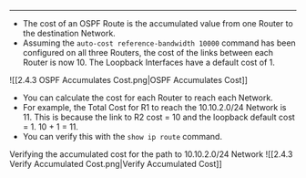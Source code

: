 
---
- The cost of an OSPF Route is the accumulated value from one Router to the destination Network.
- Assuming the `auto-cost reference-bandwidth 10000` command  has been configured on all three Routers, the cost of the links between each Router is now 10.
  The Loopback Interfaces have a default cost of 1.

![[2.4.3 OSPF Accumulates Cost.png|OSPF Accumulates Cost]]

- You can calculate the cost for each Router to reach each Network.
- For example, the Total Cost for R1 to reach the 10.10.2.0/24 Network is 11.
  This is because the link to R2 cost = 10 and the loopback default cost = 1.
  10 + 1 = 11.
- You can verify this with the `show ip route` command.

Verifying the accumulated cost for the path to 10.10.2.0/24 Network
![[2.4.3 Verify Accumulated Cost.png|Verify Accumulated Cost]]
